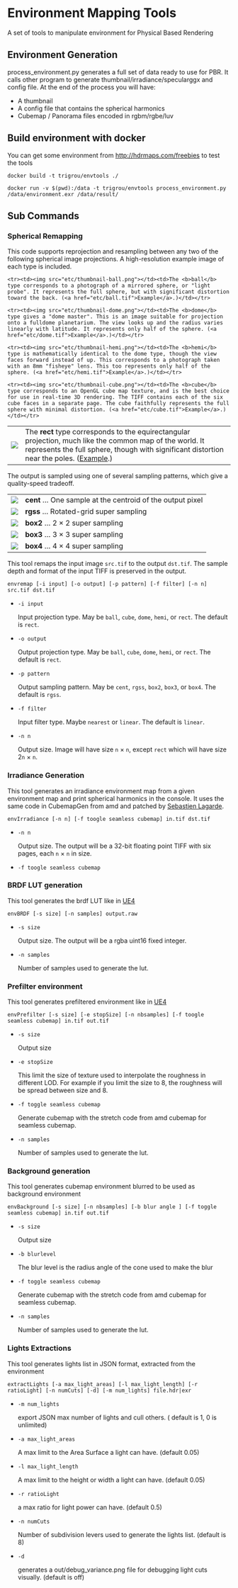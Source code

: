 # Environment Mapping Tools

A set of tools to manipulate environment for Physical Based Rendering


## Environment Generation

process_environment.py generates a full set of data ready to use for PBR. It calls other program to generate thumbnail/irradiance/specularggx and config file.
At the end of the process you will have:
- A thumbnail
- A config file that contains the spherical harmonics
- Cubemap / Panorama files encoded in rgbm/rgbe/luv


## Build environment with docker

You can get some environment from http://hdrmaps.com/freebies to test the tools

`docker build -t trigrou/envtools ./`

`docker run -v $(pwd):/data -t trigrou/envtools process_environment.py /data/environment.exr /data/result/`


## Sub Commands

### Spherical Remapping

This code supports reprojection and resampling between any two of the following spherical image projections. A high-resolution example image of each type is included.

<table>
    <tr><td><img src="etc/thumbnail-rect.png"></td><td>The <b>rect</b> type corresponds to the equirectangular projection, much like the common map of the world. It represents the full sphere, though with significant distortion near the poles. (<a href="etc/rect.tif">Example</a>.)</td></tr>

    <tr><td><img src="etc/thumbnail-ball.png"></td><td>The <b>ball</b> type corresponds to a photograph of a mirrored sphere, or "light probe". It represents the full sphere, but with significant distortion toward the back. (<a href="etc/ball.tif">Example</a>.)</td></tr>

    <tr><td><img src="etc/thumbnail-dome.png"></td><td>The <b>dome</b> type gives a "dome master". This is an image suitable for projection onto a fulldome planetarium. The view looks up and the radius varies linearly with latitude. It represents only half of the sphere. (<a href="etc/dome.tif">Example</a>.)</td></tr>

    <tr><td><img src="etc/thumbnail-hemi.png"></td><td>The <b>hemi</b> type is mathematically identical to the dome type, though the view faces forward instead of up. This corresponds to a photograph taken with an 8mm "fisheye" lens. This too represents only half of the sphere. (<a href="etc/hemi.tif">Example</a>.)</td></tr>

    <tr><td><img src="etc/thumbnail-cube.png"></td><td>The <b>cube</b> type corresponds to an OpenGL cube map texture, and is the best choice for use in real-time 3D rendering. The TIFF contains each of the six cube faces in a separate page. The cube faithfully represents the full sphere with minimal distortion. (<a href="etc/cube.tif">Example</a>.)</td></tr>
</table>

The output is sampled using one of several sampling patterns, which give a quality-speed tradeoff.

<table>
    <tr><td><img src="etc/cent.png"></td><td><b>cent</b> &hellip; One sample at the centroid of the output pixel</td></tr>
    <tr><td><img src="etc/rgss.png"></td><td><b>rgss</b> &hellip; Rotated-grid super sampling</td></tr>
    <tr><td><img src="etc/box2.png"></td><td><b>box2</b> &hellip; 2 &times; 2 super sampling</td></tr>
    <tr><td><img src="etc/box3.png"></td><td><b>box3</b> &hellip; 3 &times; 3 super sampling</td></tr>
    <tr><td><img src="etc/box4.png"></td><td><b>box4</b> &hellip; 4 &times; 4 super sampling</td></tr>
</table>

This tool remaps the input image `src.tif` to the output `dst.tif`. The sample depth and format of the input TIFF is preserved in the output.

`envremap [-i input] [-o output] [-p pattern] [-f filter] [-n n] src.tif dst.tif`

- `-i input`

    Input projection type. May be `ball`, `cube`, `dome`, `hemi`, or `rect`. The default is `rect`.

- `-o output`

    Output projection type. May be `ball`, `cube`, `dome`, `hemi`, or `rect`. The default is `rect`.

- `-p pattern`

    Output sampling pattern. May be `cent`, `rgss`, `box2`, `box3`, or `box4`. The default is `rgss`.

- `-f filter`

    Input filter type. Maybe `nearest` or `linear`. The default is `linear`.

- `-n n`

    Output size. Image will have size `n` &times; `n`, except `rect` which will have size 2`n` &times; `n`.

### Irradiance Generation

This tool generates an irradiance environment map from a given environment map and print spherical harmonics in the console. It uses the same code in CubemapGen from amd and patched by [Sebastien Lagarde](https://seblagarde.wordpress.com/2012/06/10/amd-cubemapgen-for-physically-based-rendering/).

`envIrradiance [-n n] [-f toogle seamless cubemap] in.tif dst.tif`

- `-n n`

    Output size. The output will be a 32-bit floating point TIFF with six pages, each `n` &times; `n` in size.

- `-f toogle seamless cubemap`


### BRDF LUT generation

This tool generates the brdf LUT like in [UE4](http://blog.selfshadow.com/publications/s2013-shading-course/karis/s2013_pbs_epic_notes_v2.pdf)

`envBRDF [-s size] [-n samples] output.raw`

- `-s size`

    Output size. The output will be a rgba uint16 fixed integer.

- `-n samples`

    Number of samples used to generate the lut.


### Prefilter environment

This tool generates prefiltered environment like in [UE4](http://blog.selfshadow.com/publications/s2013-shading-course/karis/s2013_pbs_epic_notes_v2.pdf)

`envPrefilter [-s size] [-e stopSize] [-n nbsamples] [-f toogle seamless cubemap] in.tif out.tif`

- `-s size`

    Output size

- `-e stopSize`

    This limit the size of texture used to interpolate the roughness in different LOD. For example if you limit the size to 8, the roughness will be spread between size and 8.

- `-f toggle seamless cubemap`

    Generate cubemap with the stretch code from amd cubemap for seamless cubemap.

- `-n samples`

    Number of samples used to generate the lut.


### Background generation

This tool generates cubemap environment blurred to be used as background environment

`envBackground [-s size] [-n nbsamples] [-b blur angle ] [-f toggle seamless cubemap] in.tif out.tif`

- `-s size`

    Output size

- `-b blurlevel`

    The blur level is the radius angle of the cone used to make the blur

- `-f toggle seamless cubemap`

    Generate cubemap with the stretch code from amd cubemap for seamless cubemap.

- `-n samples`

    Number of samples used to generate the lut.

### Lights Extractions

This tool generates lights list in JSON format, extracted from the environment 

`extractLights [-a max_light_areas] [-l max_light_length] [-r ratioLight] [-n numCuts] [-d] [-m num_lights] file.hdr|exr`

- `-m num_lights`

   export JSON max number of lights and cull others. ( default is 1, 0 is unlimited)
   
- `-a max_light_areas`

   A max limit to the  Area Surface a light can have. (default 0.05)

- `-l max_light_length`

   A max limit to the height or width a light can have. (default 0.05)

- `-r ratioLight`

   a max ratio for light power can have. (default 0.5)

- `-n numCuts`

    Number of subdivision levers used to generate the lights list. (default is 8)

- `-d` 
   
    generates a out/debug_variance.png file for debugging light cuts visually. (default is off)